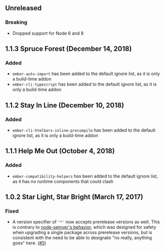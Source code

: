 ## Unreleased
### Breaking
- Dropped support for Node 6 and 8

## 1.1.3 Spruce Forest (December 14, 2018)
### Added
- `ember-auto-import` has been added to the default ignore list, as it is only a build-time addon
- `ember-cli-typescript` has been added to the default ignore list, as it is only a build-time addon

## 1.1.2 Stay In Line (December 10, 2018)
### Added
- `ember-cli-htmlbars-inline-precompile` has been added to the default ignore list, as it is only a build-time addon

## 1.1.1 Help Me Out (October 4, 2018)
### Added
- `ember-compatibility-helpers` has been added to the default ignore list, as it has no runtime components that could clash

## 1.0.2 Star Light, Star Bright (March 17, 2017)
### Fixed
- A version specifier of `'*'` now accepts prerelease versions as well. This is contrary to [node-semver's behavior](https://github.com/npm/node-semver#prerelease-tags), which was designed for safety when upgrading a single package across prerelease versions, but is consistent with the need to be able to designate "no really, anything goes" here. ([#5](https://github.com/salsify/ember-cli-dependency-lint/issues/5))

